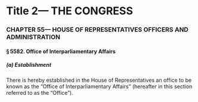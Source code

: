
# Title 2— THE CONGRESS
### CHAPTER 55— HOUSE OF REPRESENTATIVES OFFICERS AND ADMINISTRATION
#### § 5582. Office of Interparliamentary Affairs
##### (a) Establishment

There is hereby established in the House of Representatives an office to be known as the “Office of Interparliamentary Affairs” (hereafter in this section referred to as the “Office”).
